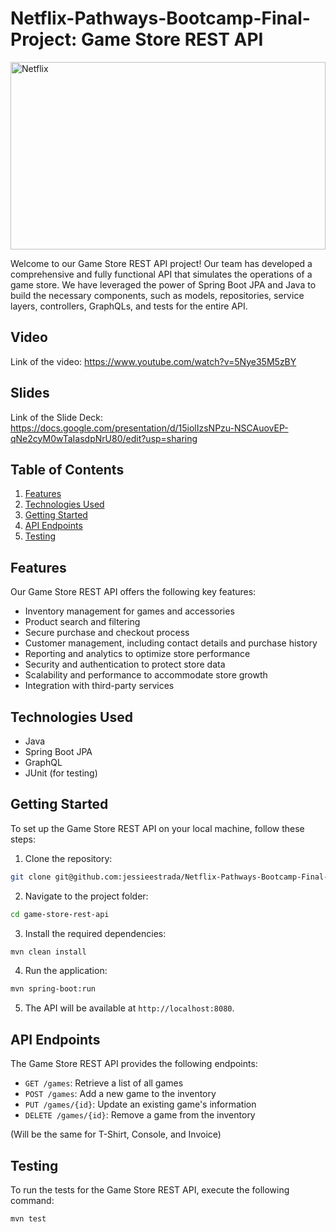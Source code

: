 # Netflix-Pathways-Bootcamp-Final-Project: Game Store REST API
<img src="https://i.imgur.com/Nv8uUao.png" alt="Netflix" width="100%" height="300">


Welcome to our Game Store REST API project! Our team has developed a comprehensive and fully functional API that simulates the operations of a game store. We have leveraged the power of Spring Boot JPA and Java to build the necessary components, such as models, repositories, service layers, controllers, GraphQLs, and tests for the entire API.

## Video

Link of the video: https://www.youtube.com/watch?v=5Nye35M5zBY 

## Slides

Link of the Slide Deck: https://docs.google.com/presentation/d/15iolIzsNPzu-NSCAuovEP-qNe2cyM0wTaIasdpNrU80/edit?usp=sharing


## Table of Contents

1. [Features](#features)
2. [Technologies Used](#technologies-used)
3. [Getting Started](#getting-started)
4. [API Endpoints](#api-endpoints)
5. [Testing](#testing)



## Features

Our Game Store REST API offers the following key features:

- Inventory management for games and accessories
- Product search and filtering
- Secure purchase and checkout process
- Customer management, including contact details and purchase history
- Reporting and analytics to optimize store performance
- Security and authentication to protect store data
- Scalability and performance to accommodate store growth
- Integration with third-party services

## Technologies Used

- Java
- Spring Boot JPA
- GraphQL
- JUnit (for testing)

## Getting Started

To set up the Game Store REST API on your local machine, follow these steps:

1. Clone the repository:

```bash
git clone git@github.com:jessieestrada/Netflix-Pathways-Bootcamp-Final-Project.git
```

2. Navigate to the project folder:

```bash
cd game-store-rest-api
```


3. Install the required dependencies:

```bash
mvn clean install
```

4. Run the application:

```bash
mvn spring-boot:run
```

5. The API will be available at `http://localhost:8080`.

## API Endpoints

The Game Store REST API provides the following endpoints:

- `GET /games`: Retrieve a list of all games
- `POST /games`: Add a new game to the inventory
- `PUT /games/{id}`: Update an existing game's information
- `DELETE /games/{id}`: Remove a game from the inventory

(Will be the same for T-Shirt, Console, and Invoice)

## Testing

To run the tests for the Game Store REST API, execute the following command:

```bash
mvn test
```








